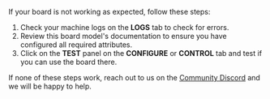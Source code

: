 If your board is not working as expected, follow these steps:

1. Check your machine logs on the **LOGS** tab to check for errors.
2. Review this board model's documentation to ensure you have configured all required attributes.
3. Click on the **TEST** panel on the **CONFIGURE** or **CONTROL** tab and test if you can use the board there.

If none of these steps work, reach out to us on the [Community Discord](https://discord.gg/viam) and we will be happy to help.